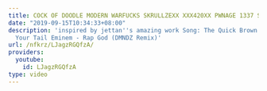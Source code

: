 ```yaml
---
title: COCK OF DOODLE MODERN WARFUCKS SKRULLZEXX XXX420XX PWNAGE 1337 SWEGE PRO FRAGMOVIE
date: "2019-09-15T10:34:33+08:00"
description: 'inspired by jettan''s amazing work Song: The Quick Brown Fox - Shake
  Your Tail Eminem - Rap God (DMNDZ Remix)'
url: /nfkrz/LJagzRGQfzA/
providers:
  youtube:
    id: LJagzRGQfzA
type: video
---
```

